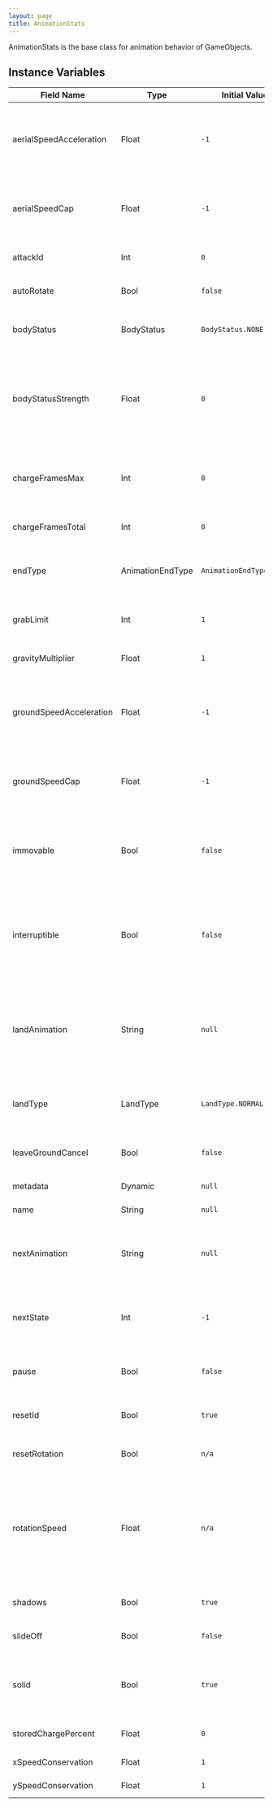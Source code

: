 ```yaml
---
layout: page
title: AnimationStats
---
```


AnimationStats is the base class for animation behavior of GameObjects.

## Instance Variables

| Field Name | Type | Initial Value | Description |
| ------------ | ------ | --------------- | ------------- |
| aerialSpeedAcceleration | Float | `-1` | Air speed acceleration override for this animation. Resorts to default aerialSpeedAcceleration animation stat when set to a negative value. |
| aerialSpeedCap | Float | `-1` | Maximum air speed limit override for this animation. Resorts to default aerialSpeedCap animation stat when set to a negative value. |
| attackId | Int | `0` | Not to be set directly - unique attackId for the attack |
| autoRotate | Bool | `false` | If true, the entity's body rotates to match momentum. |
| bodyStatus | BodyStatus | `BodyStatus.NONE` | Override's the BodyStatus of the Entity for the duration of the animation. |
| bodyStatusStrength | Float | `0` | If BodyStatus is in the DAMAGE_ARMOR, DAMAGE_RESISTANCE, LAUNCH_ARMOR, or LAUNCH_RESISTANCE states, then this controls the damage and velocity thresholds for each respective status. |
| chargeFramesMax | Int | `0` | Maximum number of frames the animation can be charged for. Setting this value to zero will disable charge incrementing |
| chargeFramesTotal | Int | `0` | Total number of frames the animation has been charged for |
| endType | AnimationEndType | `AnimationEndType.AUTO` | Defines how the engine should handle the completion of this animation<br> @see AnimationEndType |
| grabLimit | Int | `1` | Limit of the amount of objects that can be grabbed during this animation |
| gravityMultiplier | Float | `1` | Multiplier that is applied to the object's gravity value |
| groundSpeedAcceleration | Float | `-1` | Ground speed acceleration override for this animation. Resorts to default groundSpeedAcceleration animation stat when set to a negative value. |
| groundSpeedCap | Float | `-1` | Maximum ground speed limit override for this animation. Resorts to default groundSpeedCap animation stat when set to a negative value. |
| immovable | Bool | `false` | Immovable animations do not take knockback from windboxes and cannot be pushed by other solid objects, but may still push other movable solid objects. |
| interruptible | Bool | `false` | Allows the animation to be counted as a free state. Note that modifying this value directly will bypass any special rules surrounding interruptibility (i.e. IASA that relies on external conditions). |
| landAnimation | String | `null` | If non-null, the name of the animation that will be jumped to when the object transitions from air to ground, regardless of landType<br> If null, the engine will use a land animation based on the landType |
| landType | LandType | `LandType.NORMAL` | Determines the behavior of the object when it transitions from air to ground.<br> @see: LandType |
| leaveGroundCancel | Bool | `false` | If enabled the entity will have their animation canceled if they transition from grounded to aerial. |
| metadata | Dynamic | `null` | Metadata passed into the attack |
| name | String | `null` | The name of the attack animation. |
| nextAnimation | String | `null` | Used in conjunction with AnimationEndType.AUTO.  If provided, when the animation ends, the entity's animation will be changed to this value |
| nextState | Int | `-1` | Used in conjunction with AnimationEndType.AUTO. If provided, when the animation ends, the entity's state will be changed to this value |
| pause | Bool | `false` | When set to true, animation playback is halted on the current frame. |
| resetId | Bool | `true` | When true, the current AnimationStats attackId will be reset on the first frame. |
| resetRotation | Bool | `n/a` | When true, the rotation of the object will be reset on the first frame. |
| rotationSpeed | Float | `n/a` | When a non-zero value, the object will rotate at the specified speed. Positive values will rotate clockwise, while negative values will rotate counter-clockwise. Note that if the object is flipped horizontally, the direction of the rotation will also be flipped. |
| shadows | Bool | `true` | Whether or not to enable shadows on this particular animation |
| slideOff | Bool | `false` | Whether or not the character can slide off the edge of a floor. |
| solid | Bool | `true` | Set to true and the object will push other solid animations when hurtboxes overlap, unless those objects are immovable or non-solid. |
| storedChargePercent | Float | `0` | Not to be set directly - tracks the previously stored charge percentage |
| xSpeedConservation | Float | `1` | Percentage of non-KB X Speed kept on frame 1 |
| ySpeedConservation | Float | `1` | Percentage of non-KB Y Speed kept on frame 1 |


